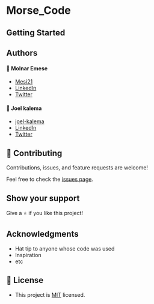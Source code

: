 # Morse_Code

## Getting Started

## Authors

#### :bust_in_silhouette: Molnar Emese

- [Mesi21](https://github.com/Mesi21)
- [LinkedIn](https://www.linkedin.com/in/emesemesimolnar/)
- [Twitter](https://twitter.com/buksimesi21)

#### :bust_in_silhouette: Joel kalema

- [joel-kalema](https://github.com/Mesi21)
- [LinkedIn](https://www.linkedin.com/in/joel-kalema-30518a230/)
- [Twitter](https://twitter.com/JoelJklm)

## 🤝 Contributing

Contributions, issues, and feature requests are welcome!

Feel free to check the [issues page](../../issues/).

## Show your support

Give a ⭐️ if you like this project!

## Acknowledgments

- Hat tip to anyone whose code was used
- Inspiration
- etc

## 📝 License

- This project is [MIT](LICENSE.md) licensed.
